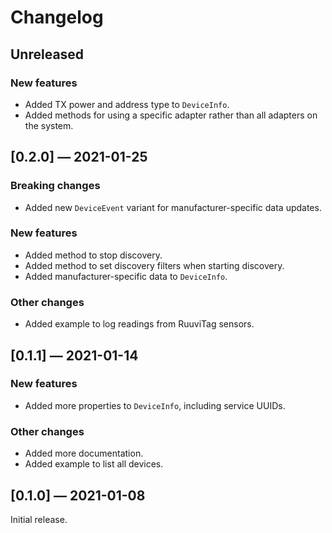 # Changelog

## Unreleased

### New features

- Added TX power and address type to `DeviceInfo`.
- Added methods for using a specific adapter rather than all adapters on the system.

## [0.2.0] — 2021-01-25

### Breaking changes

- Added new `DeviceEvent` variant for manufacturer-specific data updates.

### New features

- Added method to stop discovery.
- Added method to set discovery filters when starting discovery.
- Added manufacturer-specific data to `DeviceInfo`.

### Other changes

- Added example to log readings from RuuviTag sensors.

## [0.1.1] — 2021-01-14

### New features

- Added more properties to `DeviceInfo`, including service UUIDs.

### Other changes

- Added more documentation.
- Added example to list all devices.

## [0.1.0] — 2021-01-08

Initial release.
